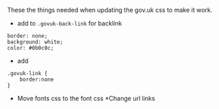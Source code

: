 These the things needed when updating the gov.uk css to make it work.

* add to `.govuk-back-link` for backlink
```
border: none;
background: white;
color: #0b0c0c;
```

* add 
```
.govuk-link {
    border:none
}
```

* Move fonts css to the font css
*Change url links
